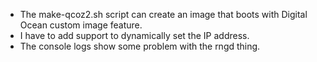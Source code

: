 
- The make-qcoz2.sh script can create an image that boots with Digital Ocean
  custom image feature.
- I have to add support to dynamically set the IP address.
- The console logs show some problem with the rngd thing.
